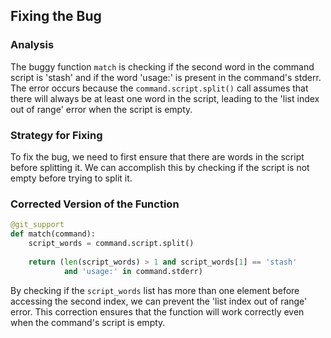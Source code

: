## Fixing the Bug

### Analysis
The buggy function `match` is checking if the second word in the command script is 'stash' and if the word 'usage:' is present in the command's stderr. The error occurs because the `command.script.split()` call assumes that there will always be at least one word in the script, leading to the 'list index out of range' error when the script is empty.

### Strategy for Fixing
To fix the bug, we need to first ensure that there are words in the script before splitting it. We can accomplish this by checking if the script is not empty before trying to split it.

### Corrected Version of the Function

```python
@git_support
def match(command):
    script_words = command.script.split()
    
    return (len(script_words) > 1 and script_words[1] == 'stash'
            and 'usage:' in command.stderr)
```

By checking if the `script_words` list has more than one element before accessing the second index, we can prevent the 'list index out of range' error. This correction ensures that the function will work correctly even when the command's script is empty.